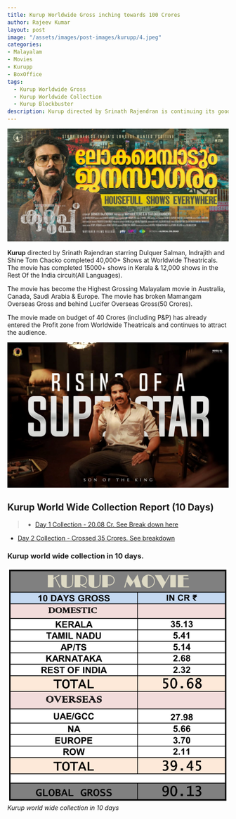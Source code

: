 ```yaml
---
title: Kurup Worldwide Gross inching towards 100 Crores
author: Rajeev Kumar
layout: post
image: "/assets/images/post-images/kurupp/4.jpeg"
categories:
- Malayalam
- Movies
- Kurupp
- BoxOffice
tags:
  - Kurup Worldwide Gross
  - Kurup Worldwide Collection
  - Kurup Blockbuster
description: Kurup directed by Srinath Rajendran is continuing its good around the globe. The movie is inching towards 100 Crores collection World Wide.
---
```


![Kurup poster 5](/assets/images/post-images/kurupp/4.jpeg)

**Kurup** directed by Srinath Rajendran starring Dulquer Salman, Indrajith and Shine Tom Chacko completed 40,000+ Shows at Worldwide Theatricals. The movie has completed 15000+ shows in Kerala & 12,000 shows in the Rest Of the India circuit(All Languages).

The movie has become the Highest Grossing Malayalam movie in Australia, Canada, Saudi Arabia & Europe. The movie has broken Mamangam Overseas Gross and behind Lucifer Overseas Gross(50 Crores).

The movie made on budget of 40 Crores (including P&P) has already entered the Profit zone from Worldwide Theatricals and continues to attract the audience.

![Kurup poster 4](/assets/images/post-images/kurupp/5.jpeg)

## Kurup World Wide Collection Report (10 Days)

> - [Day 1 Collection - 20.08 Cr. See Break down here](/malayalam/movies/kurupp/2021/11/13/kurupp-breaks-several-records.html)
- [Day 2 Collection - Crossed 35 Crores. See breakdown](/kurupp-world-wide-grossed-35-crores/)


### Kurup world wide collection in 10 days.
![Kurup world wide collection in 10 days](/assets/images/post-images/kurupp/collection-10days.png)
*Kurup world wide collection in 10 days*